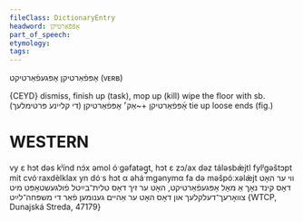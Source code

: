 ```yaml
---
fileClass: DictionaryEntry
headword: אָפּפֿאַרטיקן
part_of_speech: 
etymology: 
tags: 
---
```

אָפּפֿאַרטיקן
אָפּגעפֿאַרטיקט
(ᴠᴇʀʙ)

{CEYD}
dismiss, finish up (task), mop up (kill)
wipe the floor with sb. אָ֜פּפֿאַרטיקן +~אַק׳
 אָפּפֿאַרטיקן (די קליינע פּרטימלעך)
tie up loose ends (fig.)

WESTERN
========

vy ɛ hɔt dəs kʲínd nɔ́x əmol óˑgəfatəg̥t, hɔt ɛ zɔ/ax dəz táləsbæ̀jtl fylʲgəštɔpt mit cvóˑraxdèlklax yn dóˑs hɔt α əháˑmgənymα fa də məšpóːxəlæ̀jt ווי ער האָט דאָס קינד נאָך אַ מאָל אָפּגעפֿאַרטיקט, האָט ער זיך דאָס טלית־בײַטל פֿולגעשטאָפּט מיט צוואָרעך־דעלקלעך און דאָס האָט ער אַהיים גענומען פֿאַר די משפּחה־לײַט {WTCP, Dunajská Streda, 47179}

